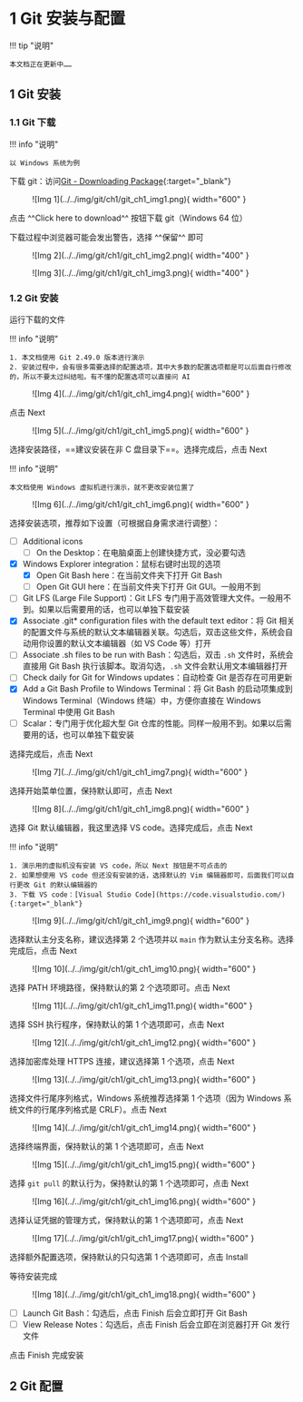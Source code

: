 # 1 Git 安装与配置

!!! tip "说明"

    本文档正在更新中……

## 1 Git 安装

### 1.1 Git 下载

!!! info "说明"

    以 Windows 系统为例

下载 git：访问[Git - Downloading Package](https://git-scm.com/downloads/win){:target="_blank"}

<figure markdown="span">
    ![Img 1](../../img/git/ch1/git_ch1_img1.png){ width="600" }
</figure>

点击 ^^Click here to download^^ 按钮下载 git（Windows 64 位）

下载过程中浏览器可能会发出警告，选择 ^^保留^^ 即可

<div class="grid" markdown>

<figure markdown="span">
    ![Img 2](../../img/git/ch1/git_ch1_img2.png){ width="400" }
</figure>

<figure markdown="span">
    ![Img 3](../../img/git/ch1/git_ch1_img3.png){ width="400" }
</figure>

</div>

### 1.2 Git 安装

运行下载的文件

!!! info "说明"

    1. 本文档使用 Git 2.49.0 版本进行演示
    2. 安装过程中，会有很多需要选择的配置选项，其中大多数的配置选项都是可以后面自行修改的，所以不要太过纠结啦。有不懂的配置选项可以直接问 AI

<figure markdown="span">
    ![Img 4](../../img/git/ch1/git_ch1_img4.png){ width="600" }
</figure>

点击 Next

<figure markdown="span">
    ![Img 5](../../img/git/ch1/git_ch1_img5.png){ width="600" }
</figure>

选择安装路径，==建议安装在非 C 盘目录下==。选择完成后，点击 Next

!!! info "说明"

    本文档使用 Windows 虚拟机进行演示，就不更改安装位置了

<figure markdown="span">
    ![Img 6](../../img/git/ch1/git_ch1_img6.png){ width="600" }
</figure>

选择安装选项，推荐如下设置（可根据自身需求进行调整）：

- [ ] Additional icons
    - [ ] On the Desktop：在电脑桌面上创建快捷方式，没必要勾选
- [x] Windows Explorer integration：鼠标右键时出现的选项
    - [x] Open Git Bash here：在当前文件夹下打开 Git Bash
    - [ ] Open Git GUI here：在当前文件夹下打开 Git GUI。一般用不到
- [ ] Git LFS (Large File Support)：Git LFS 专门用于高效管理大文件。一般用不到。如果以后需要用的话，也可以单独下载安装
- [x] Associate .git* configuration files with the default text editor：将 Git 相关的配置文件与系统的默认文本编辑器关联。勾选后，双击这些文件，系统会自动用你设置的默认文本编辑器（如 VS Code 等）打开
- [ ] Associate .sh files to be run with Bash：勾选后，双击 `.sh` 文件时，系统会直接用 Git Bash 执行该脚本。取消勾选，`.sh` 文件会默认用文本编辑器打开
- [ ] Check daily for Git for Windows updates：自动检查 Git 是否存在可用更新
- [x] Add a Git Bash Profile to Windows Terminal：将 Git Bash 的启动项集成到 Windows Terminal（Windows 终端）中，方便你直接在 Windows Terminal 中使用 Git Bash
- [ ] Scalar：专门用于优化超大型 Git 仓库的性能。同样一般用不到。如果以后需要用的话，也可以单独下载安装

选择完成后，点击 Next

<figure markdown="span">
    ![Img 7](../../img/git/ch1/git_ch1_img7.png){ width="600" }
</figure>

选择开始菜单位置，保持默认即可，点击 Next

<figure markdown="span">
    ![Img 8](../../img/git/ch1/git_ch1_img8.png){ width="600" }
</figure>

选择 Git 默认编辑器，我这里选择 VS code。选择完成后，点击 Next

!!! info "说明"

    1. 演示用的虚拟机没有安装 VS code，所以 Next 按钮是不可点击的
    2. 如果想使用 VS code 但还没有安装的话，选择默认的 Vim 编辑器即可，后面我们可以自行更改 Git 的默认编辑器的
    3. 下载 VS code：[Visual Studio Code](https://code.visualstudio.com/){:target="_blank"}

<figure markdown="span">
    ![Img 9](../../img/git/ch1/git_ch1_img9.png){ width="600" }
</figure>

选择默认主分支名称，建议选择第 2 个选项并以 `main` 作为默认主分支名称。选择完成后，点击 Next

<figure markdown="span">
    ![Img 10](../../img/git/ch1/git_ch1_img10.png){ width="600" }
</figure>

选择 PATH 环境路径，保持默认的第 2 个选项即可。点击 Next

<figure markdown="span">
    ![Img 11](../../img/git/ch1/git_ch1_img11.png){ width="600" }
</figure>

选择 SSH 执行程序，保持默认的第 1 个选项即可，点击 Next

<figure markdown="span">
    ![Img 12](../../img/git/ch1/git_ch1_img12.png){ width="600" }
</figure>

选择加密库处理 HTTPS 连接，建议选择第 1 个选项，点击 Next

<figure markdown="span">
    ![Img 13](../../img/git/ch1/git_ch1_img13.png){ width="600" }
</figure>

选择文件行尾序列格式，Windows 系统推荐选择第 1 个选项（因为 Windows 系统文件的行尾序列格式是 CRLF）。点击 Next

<figure markdown="span">
    ![Img 14](../../img/git/ch1/git_ch1_img14.png){ width="600" }
</figure>

选择终端界面，保持默认的第 1 个选项即可，点击 Next

<figure markdown="span">
    ![Img 15](../../img/git/ch1/git_ch1_img15.png){ width="600" }
</figure>

选择 `git pull` 的默认行为，保持默认的第 1 个选项即可，点击 Next

<figure markdown="span">
    ![Img 16](../../img/git/ch1/git_ch1_img16.png){ width="600" }
</figure>

选择认证凭据的管理方式，保持默认的第 1 个选项即可，点击 Next

<figure markdown="span">
    ![Img 17](../../img/git/ch1/git_ch1_img17.png){ width="600" }
</figure>

选择额外配置选项，保持默认的只勾选第 1 个选项即可，点击 Install

等待安装完成

<figure markdown="span">
    ![Img 18](../../img/git/ch1/git_ch1_img18.png){ width="600" }
</figure>

- [ ] Launch Git Bash：勾选后，点击 Finish 后会立即打开 Git Bash
- [ ] View Release Notes：勾选后，点击 Finish 后会立即在浏览器打开 Git 发行文件

点击 Finish 完成安装

## 2 Git 配置

